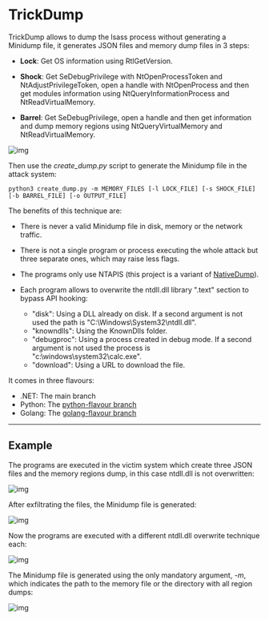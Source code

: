 # TrickDump

TrickDump allows to dump the lsass process without generating a Minidump file, it generates JSON files and memory dump files in 3 steps: 

- **Lock**: Get OS information using RtlGetVersion.

- **Shock**: Get SeDebugPrivilege with NtOpenProcessToken and NtAdjustPrivilegeToken, open a handle with NtOpenProcess and then get modules information using NtQueryInformationProcess and NtReadVirtualMemory.

- **Barrel**: Get SeDebugPrivilege, open a handle and then get information and dump memory regions using NtQueryVirtualMemory and NtReadVirtualMemory. 


![img](https://raw.githubusercontent.com/ricardojoserf/ricardojoserf.github.io/master/images/trickdump/trickdump.drawio.png)


Then use the *create_dump.py* script to generate the Minidump file in the attack system:

```
python3 create_dump.py -m MEMORY_FILES [-l LOCK_FILE] [-s SHOCK_FILE] [-b BARREL_FILE] [-o OUTPUT_FILE] 
```

The benefits of this technique are:

- There is never a valid Minidump file in disk, memory or the network traffic.

- There is not a single program or process executing the whole attack but three separate ones, which may raise less flags.

- The programs only use NTAPIS (this project is a variant of [NativeDump](https://github.com/ricardojoserf/NativeDump)).

- Each program allows to overwrite the ntdll.dll library ".text" section to bypass API hooking:
  - "disk": Using a DLL already on disk. If a second argument is not used the path is "C:\Windows\System32\ntdll.dll".
  - "knowndlls": Using the KnownDlls folder.
  - "debugproc": Using a process created in debug mode. If a second argument is not used the process is "c:\windows\system32\calc.exe".
  - "download": Using a URL to download the file.

It comes in three flavours:

- .NET: The main branch
- Python: The [python-flavour branch](https://github.com/ricardojoserf/TrickDump/tree/python-flavour)
- Golang: The [golang-flavour branch](https://github.com/ricardojoserf/TrickDump/tree/golang-flavour)

-------------------------

## Example

The programs are executed in the victim system which create three JSON files and the memory regions dump, in this case ntdll.dll is not overwritten:

![img](https://raw.githubusercontent.com/ricardojoserf/ricardojoserf.github.io/master/images/trickdump/Screenshot_1.png)

After exfiltrating the files, the Minidump file is generated:

![img](https://raw.githubusercontent.com/ricardojoserf/ricardojoserf.github.io/master/images/trickdump/Screenshot_2.png)

Now the programs are executed with a different ntdll.dll overwrite technique each:

![img](https://raw.githubusercontent.com/ricardojoserf/ricardojoserf.github.io/master/images/trickdump/Screenshot_3.png)

The Minidump file is generated using the only mandatory argument, *-m*, which indicates the path to the memory file or the directory with all region dumps:

![img](https://raw.githubusercontent.com/ricardojoserf/ricardojoserf.github.io/master/images/trickdump/Screenshot_4.png)
